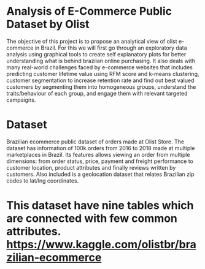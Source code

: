 # Analysis of E-Commerce Public Dataset by Olist

The objective of this project is to propose an analytical view of olist e-commerce in Brazil. For this we will first go through an exploratory data analysis using graphical tools to create self explanatory plots for better understanding what is behind braziian online purchasing. It also deals with many real-world challenges faced by e-commerce websites that includes predicting customer lifetime value using RFM score and k-means clustering, customer segmentation to increase retention rate and find out best valued customers by segmenting them into homogeneous groups, understand the traits/behaviour of each group, and engage them with relevant targeted campaigns.

# Dataset
Brazilian ecommerce public dataset of orders made at Olist Store. The dataset has information of 100k orders from 2016 to 2018 made at multiple marketplaces in Brazil. Its features allows viewing an order from multiple dimensions: from order status, price, payment and freight performance to customer location, product attributes and finally reviews written by customers. Also included is a geolocation dataset that relates Brazilian zip codes to lat/lng coordinates.

# This dataset have nine tables which are connected with few common attributes. https://www.kaggle.com/olistbr/brazilian-ecommerce
